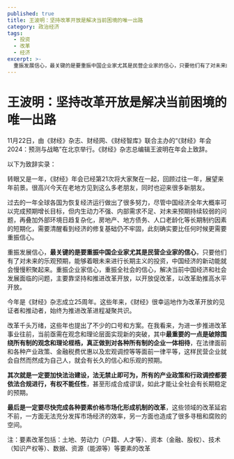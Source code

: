 ```yaml
---
published: true
title: 王波明：坚持改革开放是解决当前困境的唯一出路
category: 政治经济
tags:
  - 投资
  - 改革
  - 经济
excerpt: >-
  重振发展信心，最关键的是要重振中国企业家尤其是民营企业家的信心，只要他们有了对未来的乐观预期，能够着眼未来进行长期主义的投资，中国经济的新动能就会慢慢积聚起来。
---
```


# 王波明：坚持改革开放是解决当前困境的唯一出路

11月22日，由《财经》杂志、财经网、《财经智库》联合主办的“《财经》年会2024：预测与战略”在北京举行。《财经》杂志总编辑王波明在年会上致辞。

以下为致辞实录：

转眼又是一年，《财经》年会已经第21次将大家聚在一起，回顾过往一年，展望来年前景。很高兴今天在老地方见到这么多老朋友，同时也迎来很多新朋友。

过去的一年全球各国为恢复经济运行做出了很多努力，尽管中国经济全年大概率可以完成预期增长目标，但内生动力不强、内部需求不足、对未来预期持续较弱的问题，再叠加外部环境日趋复杂化，房地产、地方债务、人口老龄化等长期制约因素的短期化，需要清醒看到经济的修复基础仍不牢固，此刻确实要比任何时候更需要重振信心。

重振发展信心，**最关键的是要重振中国企业家尤其是民营企业家的信心**，只要他们有了对未来的乐观预期，能够着眼未来进行长期主义的投资，中国经济的新动能就会慢慢积聚起来。重振企业家信心，重振全社会的信心，解决当前中国经济和社会发展面临的问题，主要靠坚持和推进改革开放，以开放促改革，以改革助推高水平开放。

今年是《财经》杂志成立25周年。这些年来，《财经》很幸运地作为改革开放的见证者和推动者，始终为推进改革进程凝聚共识。

改革千头万绪，这些年也提出了不少的口号和方案。在我看来，为进一步推进改革事业往前，当前亟需在观念和理论层面实现新的突破，其中**最重要的一点是破除围绕所有制的观念和理论桎梏，真正做到对各种所有制的企业一体相待**，在法律面前和各种产业政策、金融税费优惠以及宏观调控等等面前一律平等，这样民营企业就会自然而然成为自己人，就会有长久的信心和乐观的预期。

**其次就是一定要加快法治建设，法无禁止即可为，所有的产业政策和行政调控都要依法合规进行，有权不能任性**，甚至形成合成谬误，如此才能让全社会有长期稳定的预期。

**最后是一定要尽快完成各种要素价格市场化形成机制的改革**，这些领域的改革延宕不前，一方面无法充分发挥市场经济的效率，另一方面也造成了很多寻租和腐败的空间。


注：要素改革包括：土地、劳动力（户籍、人才等）、资本（金融、股权）、技术（知识产权等）、数据、资源（能源等）等要素的改革
